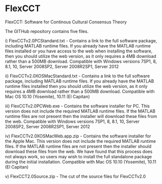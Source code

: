 # FlexCCT
FlexCCT: Software for Continous Cultural Consensus Theory

The GITHub repository contains five files.

i) FlexCCTv2.0PCStandard.txt - Contains a link to the full software package, including MATLAB runtime files.  If you already have the MATLAB runtime files installed or you have access to the web when installing the software, then you should utilize the web version, as it only requires a 4MB download rather than a 500MB download.
Compatible with Windows versions 7SP1, 8, 8.1, 10, Server 2008SP2, Server 2008R2SP1, Server 2012

ii) FlexCCTv2.0XOSMacStandard.txt - Contains a link to the full software package, including MATLAB runtime files.  If you already have the MATLAB runtime files installed then you should utilize the web version, as it only requires a 4MB download rather than a 500MB download.
Compatible with Mac OS 10.10 (Yosemite), 10.11 (El Capitan)

iii) FlexCCTv2.0PCWeb.exe - Contains the software installer for PC.  This version does not include the required MATLAB runtime files.  If the MATLAB runtime files are not present then the installer will download these files from the web.
Compatible with Windows versions 7SP1, 8, 8.1, 10, Server 2008SP2, Server 2008R2SP1, Server 2012

iv) FlexCCTv2.0XOSMacWeb.app.zip - Contains the software installer for the Apple Mac.  This version does not include the required MATLAB runtime files.  If the MATLAB runtime files are not present then the installer should download these files from the web. We have found that this process does not always work, so users may wish to install the full standalone package during the initial installation.
Compatible with Mac OS 10.10 (Yosemite), 10.11 (El Capitan)

v) FlexCCT2.0Source.zip - The cut of the source files for FlexCCTv2.0


